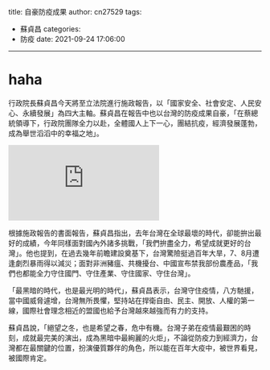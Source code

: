 title: 自豪防疫成果
author: cn27529
tags:
  - 蘇貞昌
categories:
  - 防疫
date: 2021-09-24 17:06:00
---
# haha

行政院長蘇貞昌今天將至立法院進行施政報告，以「國家安全、社會安定、人民安心、永續發展」為四大主軸。蘇貞昌在報告中也以台灣的防疫成果自豪，「在蔡總統領導下，行政院團隊全力以赴，全體國人上下一心，團結抗疫，經濟發展蓬勃，成為舉世滔滔中的幸福之地」。

![hahaha](https://pgw.udn.com.tw/gw/photo.php?u=https://uc.udn.com.tw/photo/2021/09/24/realtime/13993932.jpg&x=0&y=0&sw=0&sh=0&sl=W&fw=800&exp=3600&w=930&nt=1)

根據施政報告的書面報告，蘇貞昌指出，去年台灣在全球最壞的時代，卻能拚出最好的成績，今年同樣面對國內外諸多挑戰，「我們拚盡全力，希望成就更好的台灣」。他也提到，在過去幾年前瞻建設奠基下，台灣驚險挺過百年大旱，7、8月遭逢劇烈暴雨得以減災；面對非洲豬瘟、共機擾台、中國宣布禁我部份農產品，「我們也都能全力守住國門、守住產業、守住國家、守住台灣」。

「最黑暗的時代，也是最光明的時代」，蘇貞昌表示，台灣守住疫情，八方馳援，當中國威脅遽增，台灣無所畏懼，堅持站在捍衛自由、民主、開放、人權的第一線，國際社會理念相近的盟國也給予台灣越來越強而有力的支持。

蘇貞昌說，「絕望之冬，也是希望之春，危中有機。台灣子弟在疫情最艱困的時刻，成就最完美的演出，成為黑暗中最絢麗的火炬」，不論從防疫力到經濟力，台灣都在最關鍵的位置，扮演優質夥伴的角色，所以能在百年大疫中，被世界看見，被國際肯定。